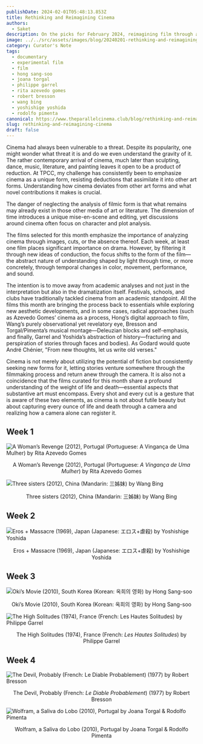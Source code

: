 ```yaml
---
publishDate: 2024-02-01T05:48:13.853Z
title: Rethinking and Reimagining Cinema
authors:
  - Saket
description: On the picks for February 2024, reimagining film through a lens of form, abstraction, and the profound weight of life and death.
image: ../../src/assets/images/blog/20240201-rethinking-and-reimagining-cinema.jpeg
category: Curator's Note
tags:
  - documentary
  - experimental film
  - film
  - hong sang-soo
  - joana torgal
  - philippe garrel
  - rita azevedo gomes
  - robert bresson
  - wang bing
  - yoshishige yoshida
  - rodolfo pimenta
canonical: https://www.theparallelcinema.club/blog/rethinking-and-reimagining-cinema
slug: rethinking-and-reimagining-cinema
draft: false
---
```


<!-- markdownlint-configure-file {
  "no-inline-html": {
    "allowed_elements": [
      "center", "em"
    ]
  }
} -->

Cinema had always been vulnerable to a threat. Despite its popularity, one might wonder what threat it is and do we even understand the gravity of it. The rather contemporary arrival of cinema, much later than sculpting, dance, music, literature, and painting leaves it open to be a product of reduction. At TPCC, my challenge has consistently been to emphasize cinema as a unique form, resisting deductions that assimilate it into other art forms. Understanding how cinema deviates from other art forms and what novel contributions it makes is crucial.

The danger of neglecting the analysis of filmic form is that what remains may already exist in those other media of art or literature. The dimension of time introduces a unique mise-en-scene and editing, yet discussions around cinema often focus on character and plot analysis.

The films selected for this month emphasize the importance of analyzing cinema through images, cuts, or the absence thereof. Each week, at least one film places significant importance on drama. However, by filtering it through new ideas of conduction, the focus shifts to the form of the film—the abstract nature of understanding shaped by light through time, or more concretely, through temporal changes in color, movement, performance, and sound.

The intention is to move away from academic analyses and not just in the interpretation but also in the dramatization itself. Festivals, schools, and clubs have traditionally tackled cinema from an academic standpoint. All the films this month are bringing the process back to essentials while exploring new aesthetic developments, and in some cases, radical approaches (such as Azevedo Gomes’ cinema as a process, Hong’s digital approach to film, Wang’s purely observational yet revelatory eye, Bresson and Torgal/Pimenta’s musical montage—Deleuzian blocks and self-emphasis, and finally, Garrel and Yoshida’s abstraction of history—fracturing and perspiration of stories through faces and bodies). As Godard would quote André Chénier, "From new thoughts, let us write old verses."

Cinema is not merely about utilizing the potential of fiction but consistently seeking new forms for it, letting stories venture somewhere through the filmmaking process and return anew through the camera. It is also not a coincidence that the films curated for this month share a profound understanding of the weight of life and death—essential aspects that substantive art must encompass. Every shot and every cut is a gesture that is aware of these two elements, as cinema is not about futile beauty but about capturing every ounce of life and death through a camera and realizing how a camera alone can register it.

## Week 1

![A Woman’s Revenge (2012), Portugal (Portuguese: A Vingança de Uma Mulher) by Rita Azevedo Gomes](https://image.tmdb.org/t/p/original/kUKh0uJO1j1SsjyUAcutI0Q4v98.jpg)
<center>A Woman’s Revenge (2012), Portugal (Portuguese: <em>A Vingança de Uma Mulher</em>) by Rita Azevedo Gomes</center>

![Three sisters (2012), China (Mandarin: 三姊妹) by Wang Bing](https://res.cloudinary.com/dj7lrocij/image/upload/v1706298504/assets/blog/three-sisters_olip5m.png)
<center>Three sisters (2012), China (Mandarin: 三姊妹) by Wang Bing</center>

## Week 2

![Eros + Massacre (1969), Japan (Japanese: エロス+虐殺) by Yoshishige Yoshida](https://image.tmdb.org/t/p/original/zEPVHPVN72OMOAbngjDjkkPKQdJ.jpg)
<center>Eros + Massacre (1969), Japan (Japanese: エロス+虐殺) by Yoshishige Yoshida</center>

## Week 3

![Oki’s Movie (2010), South Korea (Korean: 옥희의 영화) by Hong Sang-soo](https://image.tmdb.org/t/p/original/bi5ecypdzUtq1nr0pckrycY0e4P.jpg)
<center>Oki’s Movie (2010), South Korea (Korean: 옥희의 영화) by Hong Sang-soo</center>

![The High Solitudes (1974), France (French: Les Hautes Solitudes) by Philippe Garrel](https://image.tmdb.org/t/p/original/iGHlkzkq7CU6CscVfU61B4ZB2Kg.jpg)
<center>The High Solitudes (1974), France (French: <em>Les Hautes Solitudes</em>) by Philippe Garrel</center>

## Week 4

![The Devil, Probably (French: Le Diable Probablement) (1977) by Robert Bresson](https://image.tmdb.org/t/p/original/aY3ipX4JHwrpFSCZcE49OZHi2OR.jpg)
<center>The Devil, Probably (French: <em>Le Diable Probablement</em>) (1977) by Robert Bresson</center>

![Wolfram, a Saliva do Lobo (2010), Portugal by Joana Torgal & Rodolfo Pimenta](https://res.cloudinary.com/dj7lrocij/image/upload/v1706298234/assets/blog/wolfram_dkcafn.jpg)
<center>Wolfram, a Saliva do Lobo (2010), Portugal by Joana Torgal & Rodolfo Pimenta</center>
